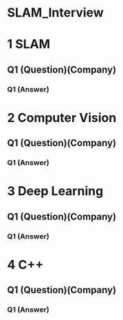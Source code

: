 # SLAM_Interview

# 1 SLAM
## Q1 (Question)(Company)
### Q1 (Answer)
# 2 Computer Vision
## Q1 (Question)(Company)
### Q1 (Answer)
# 3 Deep Learning
## Q1 (Question)(Company)
### Q1 (Answer)
# 4 C++
## Q1 (Question)(Company)
### Q1 (Answer)
